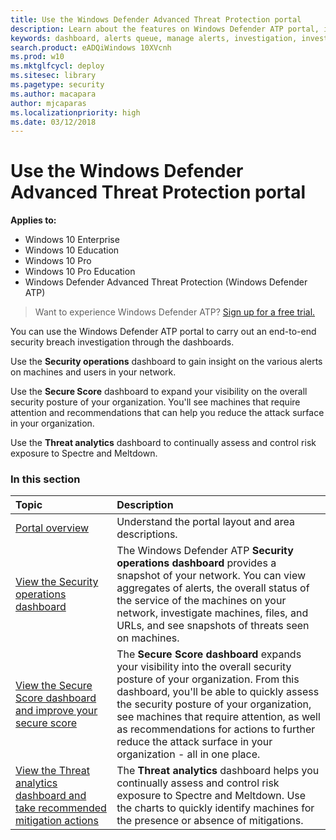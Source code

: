 ```yaml
---
title: Use the Windows Defender Advanced Threat Protection portal
description: Learn about the features on Windows Defender ATP portal, including how alerts work, and suggestions on how to investigate possible breaches and attacks.
keywords: dashboard, alerts queue, manage alerts, investigation, investigate alerts, investigate machines, submit files, deep analysis, high, medium, low, severity, ioc, ioa
search.product: eADQiWindows 10XVcnh
ms.prod: w10
ms.mktglfcycl: deploy
ms.sitesec: library
ms.pagetype: security
ms.author: macapara
author: mjcaparas
ms.localizationpriority: high
ms.date: 03/12/2018
---
```


# Use the Windows Defender Advanced Threat Protection portal

**Applies to:**

- Windows 10 Enterprise
- Windows 10 Education
- Windows 10 Pro
- Windows 10 Pro Education
- Windows Defender Advanced Threat Protection (Windows Defender ATP)



>Want to experience Windows Defender ATP? [Sign up for a free trial.](https://www.microsoft.com/en-us/WindowsForBusiness/windows-atp?ocid=docs-wdatp-usewdatp-abovefoldlink) 

You can use the Windows Defender ATP portal to carry out an end-to-end security breach investigation through the dashboards.

Use the **Security operations** dashboard to gain insight on the various alerts on machines and users in your network.

Use the **Secure Score** dashboard to expand your visibility on the overall security posture of your organization. You'll see machines that require attention and recommendations that can help you reduce the attack surface in your organization.

Use the **Threat analytics** dashboard to continually assess and control risk exposure to Spectre and Meltdown. 


### In this section

Topic | Description
:---|:---
[Portal overview](portal-overview-windows-defender-advanced-threat-protection.md) | Understand the portal layout and area descriptions.
[View the Security operations dashboard](dashboard-windows-defender-advanced-threat-protection.md) | The Windows Defender ATP  **Security operations dashboard** provides a snapshot of your network. You can view aggregates of alerts, the overall status of the service of the machines on your network, investigate machines, files, and URLs, and see snapshots of threats seen on machines.
[View the Secure Score dashboard and improve your secure score](security-analytics-dashboard-windows-defender-advanced-threat-protection.md) | The **Secure Score dashboard** expands your visibility into the overall security posture of your organization. From this dashboard, you'll be able to quickly assess the security posture of your organization, see machines that require attention, as well as recommendations for actions to further reduce the attack surface in your organization - all in one place.
[View the Threat analytics dashboard and take recommended mitigation actions](threat-analytics-windows-defender-advanced-threat-protection.md) | The **Threat analytics** dashboard helps you continually assess and control risk exposure to Spectre and Meltdown. Use the charts to quickly identify machines for the presence or absence of mitigations.



